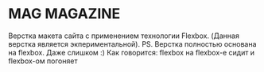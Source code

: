 # MAG MAGAZINE
Верстка макета сайта с применением технологии Flexbox. 
(Данная верстка является экпериментальной).
PS. Верстка полностью основана на flexbox. Даже слишком :) Как говорится: flexbox на flexbox-е сидит и flexbox-ом погоняет